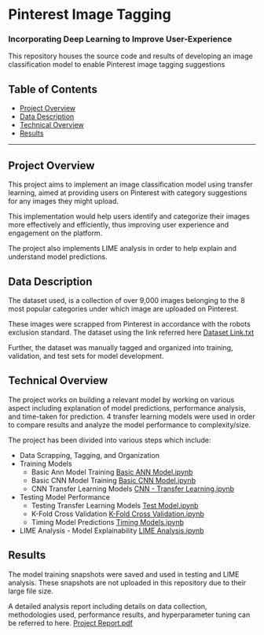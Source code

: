 # Pinterest Image Tagging
### Incorporating Deep Learning to Improve User-Experience

This repository houses the source code and results of developing an image classification model to enable Pinterest image tagging suggestions


## Table of Contents

- [Project Overview](#projectoverview)
- [Data Description](#datadescription)
- [Technical Overview](#technicaloverview)
- [Results](#results)

***

<a id='projectoverview'></a>
## Project Overview

This project aims to implement an image classification model using transfer learning, aimed at providing users on Pinterest with category suggestions for any images they might upload. 

This implementation would help users identify and categorize their images more effectively and efficiently, thus improving user experience and engagement on the platform.

The project also implements LIME analysis in order to help explain and understand model predictions.

<a id='datadescription'></a>
## Data Description

The dataset used, is a collection of over 9,000 images belonging to the 8 most popular categories under which image are uploaded on Pinterest.

These images were scrapped from Pinterest in accordance with the robots exclusion standard.
The dataset using the link referred here [Dataset Link.txt](https://github.com/ankit-dhall/pinterest_image_tagging/blob/main/dataset/Dataset%20Link.txt)

Further, the dataset was manually tagged and organized into training, validation, and test sets for model development.

<a id='technicaloverview'></a>
## Technical Overview

The project works on building a relevant model by working on various aspect including explanation of model predictions, performance analysis, and time-taken for prediction.
4 transfer learning models were used in order to compare results and analyze the model performance to complexity/size.

The project has been divided into various steps which include:
* Data Scrapping, Tagging, and Organization
* Training Models
  * Basic Ann Model Training [Basic ANN Model.ipynb](https://github.com/ankit-dhall/pinterest_image_tagging/blob/main/Basic%20ANN%20Model.ipynb)
  * Basic CNN Model Training [Basic CNN Model.ipynb](https://github.com/ankit-dhall/pinterest_image_tagging/blob/main/Basic%20CNN%20Model.ipynb)
  * CNN Transfer Learning Models [CNN - Transfer Learning.ipynb](https://github.com/ankit-dhall/pinterest_image_tagging/blob/main/CNN%20-%20Transfer%20Learning.ipynb)
* Testing Model Performance
  * Testing Transfer Learning Models [Test Model.ipynb](https://github.com/ankit-dhall/pinterest_image_tagging/blob/main/Test%20Model.ipynb)
  * K-Fold Cross Validation [K-Fold Cross Validation.ipynb](https://github.com/ankit-dhall/pinterest_image_tagging/blob/main/K-Fold%20Cross%20Validation.ipynb)
  * Timing Model Predictions [Timing Models.ipynb](https://github.com/ankit-dhall/pinterest_image_tagging/blob/main/Timing%20Models.ipynb)
* LIME Analysis - Model Explainability [LIME Analysis.ipynb](https://github.com/ankit-dhall/pinterest_image_tagging/blob/main/LIME%20Analysis.ipynb)

<a id='results'></a>
## Results

The model training snapshots were saved and used in testing and LIME analysis. These snapshots are not uploaded in this repository due to their large file size.

A detailed analysis report including details on data collection, methodologies used, performance results, and hyperparameter tuning can be referred to here. [Project Report.pdf](https://github.com/ankit-dhall/pinterest_image_tagging/blob/main/Project%20Report.pdf)
